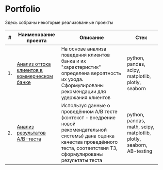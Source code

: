 # Portfolio

Здесь собраны некоторые реализованные проекты

| #    | Наименование проекта                | Описание                                                     | Стек                                                         |
| ---- | ------------------------------------------------------------ | ------------------------------------------------------------ | ------------------------------------------------------------ |
| 1.   | [Анализ оттока клиентов в коммерческом банке](Проект_Анализ_оттока_клиентов_коммерческого_банка) | На основе анализа поведения клиентов банка и их "характеристик" определена вероятность их ухода.<BR> Сформулированы рекомендации для удержания клиентов| python, pandas, scipy, matplotlib, plotly, seaborn |
| 2.   | [Анализ результатов A/B-теста](Проект_Анализ_результатов_AB-теста) | Используя данные о проведённом A/B тесте (контекст - внедрение новой рекомендательной системы) дана оценка качества проведённого теста, соответствия ТЗ, сформулированы результаты теста | python, pandas, math, scipy, matplotlib, plotly, seaborn, AB-testing |
